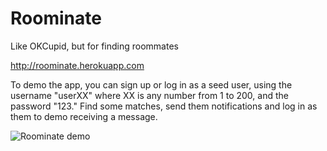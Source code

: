 # Roominate
Like OKCupid, but for finding roommates

http://roominate.herokuapp.com

To demo the app, you can sign up or log in as a seed user, using the username "userXX" where XX is any number from 1 to 200, and the password "123." Find some matches, send them notifications and log in as them to demo receiving a message.


![Roominate demo](http://recordit.co/yx36io2RQW)
